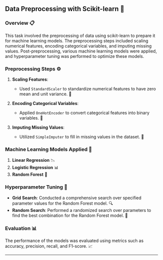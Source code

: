 ## Data Preprocessing with Scikit-learn 🧩

### Overview 📋

This task involved the preprocessing of data using scikit-learn to prepare it for machine learning models. The preprocessing steps included scaling numerical features, encoding categorical variables, and imputing missing values. Post-preprocessing, various machine learning models were applied, and hyperparameter tuning was performed to optimize these models.

### Preprocessing Steps ⚙️

1. **Scaling Features**: 
   - Used `StandardScaler` to standardize numerical features to have zero mean and unit variance. 📏

2. **Encoding Categorical Variables**: 
   - Applied `OneHotEncoder` to convert categorical features into binary variables. 🔄

3. **Imputing Missing Values**: 
   - Utilized `SimpleImputer` to fill in missing values in the dataset. 🧩

### Machine Learning Models Applied 🤖

1. **Linear Regression** 📉
2. **Logistic Regression** 📊
3. **Random Forest** 🌳

### Hyperparameter Tuning 🎯

- **Grid Search**: Conducted a comprehensive search over specified parameter values for the Random Forest model. 🔍
- **Random Search**: Performed a randomized search over parameters to find the best combination for the Random Forest model. 🎲

### Evaluation 📊

The performance of the models was evaluated using metrics such as accuracy, precision, recall, and F1-score. 📈

---
